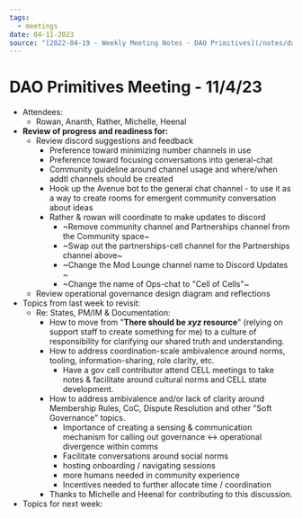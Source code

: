 ```yaml
---
tags:
  - meetings
date: 04-11-2023
source: "[2022-04-19 - Weekly Meeting Notes - DAO Primitives](/notes/dao-primitives/primitives-archive/primitives-docs/2022-04-19%20-%20Weekly%20Meeting%20Notes%20-%20DAO%20Primitives.md)"
---
```


# DAO Primitives Meeting - **11/4/23**

- Attendees:
	- Rowan, Ananth, Rather, Michelle, Heenal 
- **Review of progress and readiness for:**
	- Review discord suggestions and feedback
		- Preference toward minimizing number channels in use
		- Preference toward focusing conversations into general-chat
		- Community guideline around channel usage and where/when addtl channels should be created
		- Hook up the Avenue bot to the general chat channel - to use it as a way to create rooms for emergent community conversation about ideas
		- Rather & rowan will coordinate to make updates to discord
			- ~Remove community channel and Partnerships channel from the Community space~
			- ~Swap out the partnerships-cell channel for the Partnerships channel above~
			- ~Change the Mod Lounge channel name to Discord Updates ~
			- ~Change the name of Ops-chat to "Cell of Cells"~
	- Review operational governance design diagram and reflections
- Topics from last week to revisit:
	- Re: States, PM/IM & Documentation:
		- How to move from "**There should be _xyz_ resource**" (relying on support staff to create something for me) to a culture of responsibility for clarifying our shared truth and understanding.
		- How to address coordination-scale ambivalence around norms, tooling, information-sharing, role clarity, etc.
			- Have a gov cell contributor attend CELL meetings to take notes & facilitate around cultural norms and CELL state development.
		- How to address ambivalence and/or lack of clarity around Membership Rules, CoC, Dispute Resolution and other "Soft Governance" topics.
			- Importance of creating a sensing & communication mechanism for calling out governance <-> operational divergence within comms
			- Facilitate conversations around social norms
			- hosting onboarding / navigating sessions
			- more humans needed in community experience
			- Incentives needed to further allocate time / coordination
		- Thanks to Michelle and Heenal for contributing to this discussion.
- Topics for next week: